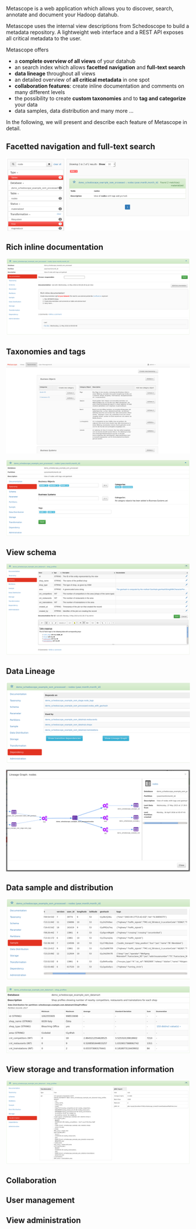 Metascope is a web application which allows you to discover, search, annotate and document your Hadoop datahub.

Metascope uses the internal view descriptions from Schedoscope to build a metadata repository. A lightweight web interface and a REST API exposes all critical metadata to the user.

Metascope offers
* a **complete overview of all views** of your datahub
* an search index which allows **facetted navigation** and **full-text search**
* **data lineage** throughout all views
* an detailed overview of **all critical metadata** in one spot
* **collaboration features**: create inline documentation and comments on many different levels
* the possibility to create **custom taxonomies** and to **tag and categorize** your data
* data samples, data distribution and many more ...

In the following, we will present and describe each feature of Metascope in detail. 

## Facetted navigation and full-text search
![Navigation](images/filtersearch.png)

## Rich inline documentation
![Add taxonomy and tags](images/docu.png)

## Taxonomies and tags
![Taxonomy administration](images/ctaxonomy.png)

![Add taxonomy and tags](images/taxonomy.png)

## View schema
![Schema](images/schema.png)

## Data Lineage
![Dependencies](images/dependency.png)

![Lineage](images/lineage.png)

## Data sample and distribution
![Data sample](images/sample.png)

![Data distribution](images/data.png)

## View storage and transformation information
![Navigation](images/transformation.png)

## Collaboration

## User management

## View administration